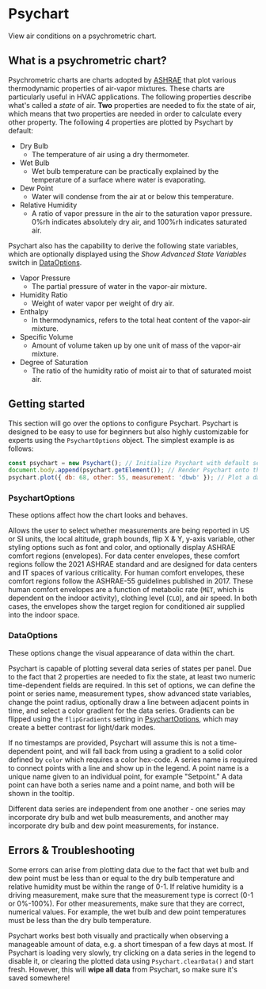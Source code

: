 # Psychart

View air conditions on a psychrometric chart.

## What is a psychrometric chart?

Psychrometric charts are charts adopted by [ASHRAE](https://www.ashrae.org/) that plot various thermodynamic properties of air-vapor mixtures. These charts are particularly useful in HVAC applications. The following properties describe what's called a _state_ of air. **Two** properties are needed to fix the state of air, which means that two properties are needed in order to calculate every other property. The following 4 properties are plotted by Psychart by default:

- Dry Bulb
    - The temperature of air using a dry thermometer.
- Wet Bulb
    - Wet bulb temperature can be practically explained by the temperature of a surface where water is evaporating.
- Dew Point
    - Water will condense from the air at or below this temperature.
- Relative Humidity
    - A ratio of vapor pressure in the air to the saturation vapor pressure. 0%rh indicates absolutely dry air, and 100%rh indicates saturated air.

Psychart also has the capability to derive the following state variables, which are optionally displayed using the _Show Advanced State Variables_ switch in [DataOptions](#dataoptions).

- Vapor Pressure
    - The partial pressure of water in the vapor-air mixture.
- Humidity Ratio
    - Weight of water vapor per weight of dry air.
- Enthalpy
    - In thermodynamics, refers to the total heat content of the vapor-air mixture.
- Specific Volume
    - Amount of volume taken up by one unit of mass of the vapor-air mixture.
- Degree of Saturation
    - The ratio of the humidity ratio of moist air to that of saturated moist air.

## Getting started

This section will go over the options to configure Psychart. Psychart is designed to be easy to use for beginners but also highly customizable for experts using the `PsychartOptions` object. The simplest example is as follows:

```js
const psychart = new Psychart(); // Initialize Psychart with default settings.
document.body.append(psychart.getElement()); // Render Psychart onto the document.
psychart.plot({ db: 68, other: 55, measurement: 'dbwb' }); // Plot a data point.
```

### PsychartOptions

These options affect how the chart looks and behaves.

Allows the user to select whether measurements are being reported in US or SI units, the local altitude, graph bounds, flip X & Y, y-axis variable, other styling options such as font and color, and optionally display ASHRAE comfort regions (envelopes). For data center envelopes, these comfort regions follow the 2021 ASHRAE standard and are designed for data centers and IT spaces of various criticality. For human comfort envelopes, these comfort regions follow the ASHRAE-55 guidelines published in 2017. These human comfort envelopes are a function of metabolic rate (`MET`, which is dependent on the indoor activity), clothing level (`CLO`), and air speed. In both cases, the envelopes show the target region for conditioned air supplied into the indoor space.

### DataOptions

These options change the visual appearance of data within the chart.

Psychart is capable of plotting several data series of states per panel. Due to the fact that 2 properties are needed to fix the state, at least two numeric time-dependent fields are required. In this set of options, we can define the point or series name, measurement types, show advanced state variables, change the point radius, optionally draw a line between adjacent points in time, and select a color gradient for the data series. Gradients can be flipped using the `flipGradients` setting in [PsychartOptions](#psychartoptions), which may create a better contrast for light/dark modes.

If no timestamps are provided, Psychart will assume this is not a time-dependent point, and will fall back from using a gradient to a solid color defined by `color` which requires a color hex-code. A series name is required to connect points with a line and show up in the legend. A point name is a unique name given to an individual point, for example "Setpoint." A data point can have both a series name and a point name, and both will be shown in the tooltip.

Different data series are independent from one another - one series may incorporate dry bulb and wet bulb measurements, and another may incorporate dry bulb and dew point measurements, for instance.

## Errors & Troubleshooting

Some errors can arise from plotting data due to the fact that wet bulb and dew point must be less than or equal to the dry bulb temperature and relative humidity must be within the range of 0-1. If relative humidity is a driving measurement, make sure that the measurement type is correct (0-1 or 0%-100%). For other measurements, make sure that they are correct, numerical values. For example, the wet bulb and dew point temperatures must be less than the dry bulb temperature.

Psychart works best both visually and practically when observing a manageable amount of data, e.g. a short timespan of a few days at most. If Psychart is loading very slowly, try clicking on a data series in the legend to disable it, or clearing the plotted data using `Psychart.clearData()` and start fresh. However, this will **wipe all data** from Psychart, so make sure it's saved somewhere!
